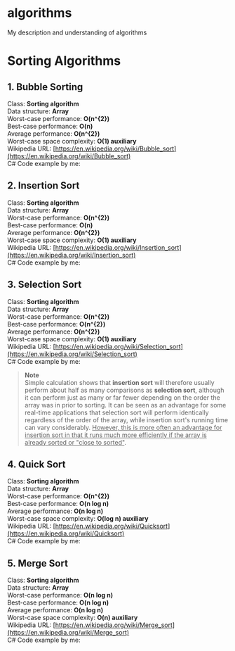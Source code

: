 # algorithms
My description and understanding of algorithms

# Sorting Algorithms
## 1. Bubble Sorting
Class: <b>Sorting algorithm</b> <br>
Data structure:	<b>Array</b> <br>
Worst-case performance: <b>O(n^{2})</b> <br>
Best-case performance: <b>O(n)</b> <br>
Average performance: <b>O(n^{2})</b> <br>
Worst-case space complexity: <b>O(1) auxiliary</b> <br>
Wikipedia URL: [https://en.wikipedia.org/wiki/Bubble_sort](https://en.wikipedia.org/wiki/Bubble_sort)<br>
C# Code example by me: <br>

## 2. Insertion Sort
Class: <b>Sorting algorithm</b> <br>
Data structure:	<b>Array</b> <br>
Worst-case performance: <b>O(n^{2})</b> <br>
Best-case performance: <b>O(n)</b> <br>
Average performance: <b>O(n^{2})</b> <br>
Worst-case space complexity: <b>O(1) auxiliary</b> <br>
Wikipedia URL: [https://en.wikipedia.org/wiki/Insertion_sort](https://en.wikipedia.org/wiki/Insertion_sort)<br>
C# Code example by me: <br>

## 3. Selection Sort
Class: <b>Sorting algorithm</b> <br>
Data structure:	<b>Array</b> <br>
Worst-case performance: <b>O(n^{2})</b> <br>
Best-case performance: <b>O(n^{2})</b> <br>
Average performance: <b>O(n^{2})</b> <br>
Worst-case space complexity: <b>O(1) auxiliary</b> <br>
Wikipedia URL: [https://en.wikipedia.org/wiki/Selection_sort](https://en.wikipedia.org/wiki/Selection_sort)<br>
C# Code example by me: <br>

>**Note**<br>
Simple calculation shows that <b>insertion sort</b> will therefore usually perform about half as many comparisons as <b>selection sort</b>, although it can perform just as many or far fewer depending on the order the array was in prior to sorting. It can be seen as an advantage for some real-time applications that selection sort will perform identically regardless of the order of the array, while insertion sort's running time can vary considerably. <u>However, this is more often an advantage for insertion sort in that it runs much more efficiently if the array is already sorted or "close to sorted"</u>.

## 4. Quick Sort
Class: <b>Sorting algorithm</b> <br>
Data structure:	<b>Array</b> <br>
Worst-case performance: <b>O(n^{2})</b> <br>
Best-case performance: <b>O(n log n)</b> <br>
Average performance: <b>O(n log n)</b> <br>
Worst-case space complexity: <b>O(log n) auxiliary</b> <br>
Wikipedia URL: [https://en.wikipedia.org/wiki/Quicksort](https://en.wikipedia.org/wiki/Quicksort)<br>
C# Code example by me: <br>

## 5. Merge Sort
Class: <b>Sorting algorithm</b> <br>
Data structure:	<b>Array</b> <br>
Worst-case performance: <b>O(n log n)</b> <br>
Best-case performance: <b>O(n log n)</b> <br>
Average performance: <b>O(n log n)</b> <br>
Worst-case space complexity: <b>O(n) auxiliary</b> <br>
Wikipedia URL: [https://en.wikipedia.org/wiki/Merge_sort](https://en.wikipedia.org/wiki/Merge_sort)<br>
C# Code example by me: <br>
